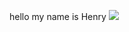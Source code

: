 hello
my name is Henry
![](https://komarev.com/ghpvc/?username=plobethus)
<!---
plobethus/plobethus is a ✨ special ✨ repository because its `README.md` (this file) appears on your GitHub profile.
You can click the Preview link to take a look at your changes.
--->
